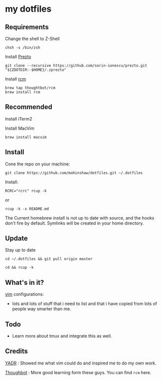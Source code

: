 my dotfiles
===========

Requirements
------------

Change the shell to Z-Shell

    chsh -s /bin/zsh

Install [Prezto](https://github.com/sorin-ionescu/prezto)

    git clone --recursive https://github.com/sorin-ionescu/prezto.git "${ZDOTDIR:-$HOME}/.zprezto"

Install [rcm](https://github.com/thoughtbot/rcm)

    brew tap thoughtbot/rcm
    brew install rcm

Recommended
-----------

Install iTerm2

Install MacVim

    brew install macvim

Install
-------

Cone the repo on your machine:

    git clone https://github.com/mahinshaw/dotfiles.git ~/.dotfiles

Install:

    RCRC="rcrc" rcup -k

or

    rcup -k -x README.md

The Current homebrew install is not up to date with source, and the hooks don't fire by default.
Symlinks will be created in your home directory.

Update
------

Stay up to date

    cd ~/.dotfiles && git pull origin master

    cd && rcup -k

What's in it?
-------------

[vim](https://www.vim.org/) configurations:

* lots and lots of stuff that i need to list and that i have copied from lots of people way smarter than me.

Todo
----
* Learn more about tmux and integrate this as well.

Credits
-------

[YADR](https://github.com/skwp/dotfiles) : Showed me what vim could do and inspired me to do my own work.

[Thoughbot](https://github.com/thoughbot/dotfiles) : More good learning form these guys.  You can find `rcm` here.

